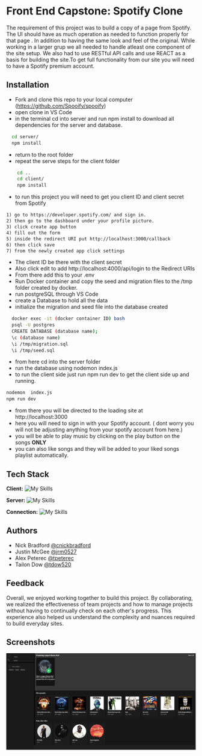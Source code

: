 # Front End Capstone: Spotify Clone

The requirement of this project was to build a copy of a page from Spotify.  The UI should have as much operation as needed to function properly for that page . In addition to having the same look and feel of the original. While working in a larger grup we all needed to handle atleast one component of the site setup.  We also had to use RESTful API calls and use REACT as a basis for building the site.To get full functionality from our site you will need to have a Spotify premium account.




## Installation

- Fork and clone this repo to your local computer (https://github.com/Spooify/spooify)
- open clone in VS Code
- in the terminal cd into server and run npm install to download all dependencies for the server and database.

```bash
  cd server/
  npm install
```

- return to the root folder
- repeat the serve steps for the client folder

```bash
    cd ..
    cd client/
    npm install
```

-  to run this project you will need to get you client ID and client secret from Spotify
```
1) go to https://developer.spotify.com/ and sign in.  
2) then go to the dashboard under your profile picture.
3) click create app button
4) fill out the form
5) inside the redirect URI put http://localhost:3000/callback
6) then click save
7) from the newly created app click settings
```

- The client ID be there with the client secret
- Also click edit to add http://localhost:4000/api/login to the Redirect URIs
- From there add this to your .env   
- Run Docker container and copy the seed and migration files to the /tmp folder created by docker.
- run postgreSQL through VS Code
- create a Database to hold all the data
- initialize the migration and seed file into the database created

```bash
  docker exec -it (docker container ID) bash
  psql -U postgres
  CREATE DATABASE (database name);
  \c (database name)
  \i /tmp/migration.sql
  \i /tmp/seed.sql
```
- from here cd into the server folder
- run the database using nodemon index.js
- to run the client side just run npm run dev to get the client side up and running.

```bash 
nodemon  index.js
npm run dev
```

- from there you will be directed to the loading site at http://localhost:3000
- here you will need to sign in with your Spotify account. ( dont worry you will not be adjusting anything from your spotify account from here.)
- you will be able to play music by clicking on the play button on the songs **ONLY** 
- you can also like songs and they will be added to your liked songs playlist automatically. 


## Tech Stack

**Client:** 
![My Skills](https://skillicons.dev/icons?i=js,html,css,jquery,vscode,vite&theme=dark)

**Server:** 
![My Skills](https://skillicons.dev/icons?i=postgres,nodejs,git,docker&theme=dark)

**Connection:** 
![My Skills](https://skillicons.dev/icons?i=discord&theme=dark)


## Authors

- Nick Bradford [@cnickbradford](https://github.com/cnickbradford)
- Justin McGee [@jrm0527](https://github.com/jrm0527)
- Alex Peterec [@tpeterec](https://www.github.com/tpeterec)
- Tailon Dow [@tdow520](https://www.github.com/tdow520)


## Feedback

Overall, we enjoyed working together to build this project. By collaborating, we realized the effectiveness of team projects and how to manage projects without having to continually check on each other's progress. This experience also helped us understand the complexity and nuances required to build everyday sites.

## Screenshots
![alt text](https://github.com/jrm0527/spooify/blob/main/spooify.png?raw=true)
